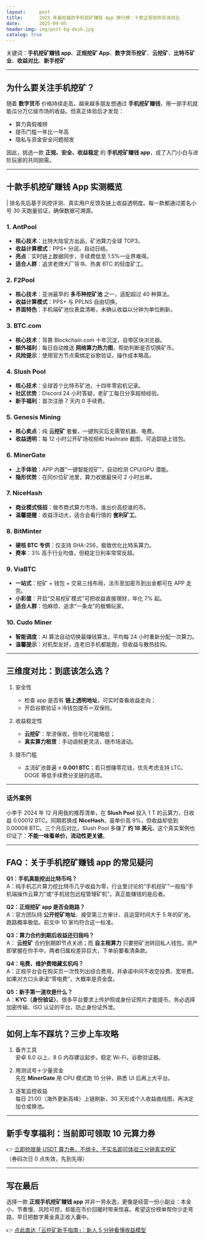 ```yaml
---
layout:     post
title:      2025 年最权威的手机挖矿赚钱 App 排行榜：十款正规软件实测对比
date:       2025-09-05
header-img: img/post-bg-desk.jpg
catalog: true
---
```


关键词：**手机挖矿赚钱 app**、**正规挖矿 App**、**数字货币挖矿**、**云挖矿**、**比特币矿业**、**收益对比**、**新手挖矿**

---

## 为什么要关注手机挖矿？
随着 **数字货币** 价格持续走高，越来越多朋友想通过 **手机挖矿赚钱**，用一部手机就能瓜分万亿级市场的收益。但真正体验后才发现：  
- 算力真假难辨  
- 提币门槛一年比一年高  
- 隐私与资金安全问题频发  

因此，挑选一款 **正规、安全、收益稳定** 的 **手机挖矿赚钱 app**，成了入门小白与进阶玩家的共同刚需。

---

## 十款手机挖矿赚钱 App 实测概览

| 排名先后基于风控评测、真实用户反馈及链上收益透明度。每一款都通过匿名小号 30 天跑量验证，确保数据可溯源。

### 1. AntPool
- **核心技术**：比特大陆官方出品，矿池算力全球 TOP3。  
- **收益计算模式**：PPS+ 分润，自动日结。  
- **亮点**：实时链上数据同步，手续费低至 1.5%—业界难得。  
- **适合人群**：追求老牌大厂背书、热衷 BTC 的轻度矿工。

### 2. F2Pool
- **核心技术**：亚洲最早的 **多币种挖矿池** 之一，适配超过 40 种算法。  
- **收益计算模式**：PPS+ 与 PPLNS 自由切换。  
- **界面特色**：手机端矿池仪表盘清晰，未确认收益以分钟为单位刷新。  

### 3. BTC.com
- **核心技术**：背靠 Blockchain.com 十年沉淀，自带区块浏览器。  
- **额外福利**：每日自动推送 **网络算力热力图**，帮助判断是否切换矿币。  
- **风险提示**：使用官方节点需绑定谷歌验证，操作成本略高。

### 4. Slush Pool
- **核心技术**：全球首个比特币矿池，十四年零宕机记录。  
- **社区优势**：Discord 24 小时答疑，老矿工每日分享超频经验。  
- **新手福利**：首次注册 7 天内 0 手续费。  

### 5. Genesis Mining
- **核心卖点**：纯 **云挖矿** 套餐，一键购买后无需管机器、电费。  
- **收益透明**：每 12 小时公开矿场视频和 Hashrate 截图，可追踪链上钱包。  

### 6. MinerGate
- **上手体验**：APP 内置“一键智能挖矿”，自动检测 CPU/GPU 潜能。  
- **隐形优势**：在同价位矿池里，算力收据最快可 2 小时出单。  

### 7. NiceHash
- **商业模式怪招**：做市商式算力市场，谁出价高挖谁的币。  
- **温馨提醒**：收益浮动大，适合会看行情的 **套利矿工**。  

### 8. BitMinter
- **硬核 BTC 专供**：仅支持 SHA-256，极致优化比特系算力。  
- **费率**：3% 高于行业均值，但稳定日利率常常反超。  

### 9. ViaBTC
- **一站式**：挖矿 + 钱包 + 交易三线布局，法币至加密币到出金都可在 APP 走完。  
- **小彩蛋**：开启“交易挖矿模式”可把收益直接理财，年化 7% 起。  
- **适合人群**：怕麻烦、追求“一条龙”的极懒玩家。  

### 10. Cudo Miner
- **智能调度**：AI 算法自动切换最赚钱算法，平均每 24 小时重新分配一次算力。  
- **温馨提示**：对机型友好，连老旧手机都能跑，但收益与散热挂钩。

---

## 三维度对比：到底该怎么选？

1. 安全性  
   - 检查 app 是否有 **链上透明地址**，可实时查看收益走向；  
   - 开启谷歌验证＋冷钱包提币＝双保险。  

2. 收益稳定性  
   - **云挖矿**：旱涝保收，但年化可能略低；  
   - **真实算力租赁**：手动调频更灵活，随市场波动。  

3. 提币门槛  
   - 主流矿池普遍 ≥ **0.001 BTC**；若只想赚零花钱，优先考虑支持 LTC、DOGE 等低手续费分支链的选项。

---

### 话外案例
小李于 2024 年 12 月用我的推荐清单，在 **Slush Pool** 投入 1 T 的云算力，日收益 0.00012 BTC。同期若换成 **NiceHash**，虽单价高 9%，但收益却低到 0.00008 BTC。三个月后对比，Slush Pool 多赚了 **约 18 美元**，这个真实案例也印证了：**不能一味看单价，流动性更关键**。

---

## FAQ：关于手机挖矿赚钱 app 的常见疑问

**Q1：手机真能挖出比特币吗？**  
A：纯手机芯片算力挖比特币几乎收益为零，行业里讨论的“手机挖矿”一般指“手机端操作云算力”或“手机钱包远程管理矿机”。真正能赚钱的是后者。

**Q2：正规挖矿 app 是否会跑路？**  
A：官方团队持 **公开挖矿地址**、接受第三方审计、且运营时间大于 5 年的矿池，跑路概率极低。前文中 10 家均符合这一标准。

**Q3：算力合约到期后收益还归我吗？**  
A： **云挖矿** 合约到期即节点关闭；而 **自主租算力** 只要把矿池转回私人钱包，资产即掌握在你手中，两者归属权差异巨大，下单前要看清条款。

**Q4：电费、维护费暗藏玄机吗？**  
A：正规平台会在购买页一次性列出综合费用，并承诺中间不收空投费、宽带费。如果对方口头承诺“零电费”，大概率是资金盘。

**Q5：新手第一道坎是什么？**  
A：**KYC（身份验证）**。很多平台要求上传护照或身份证照片才能提币。务必选择加密传输、ISO 认证的平台，防止身份证外泄。

---

## 如何上车不踩坑？三步上车攻略

1. 备齐工具  
   安卓 8.0 以上、8 G 内存建议起步，稳定 Wi-Fi，谷歌验证器。  

2. 用测试号＋少量资金  
   先在 **MinerGate** 用 CPU 模式跑 10 分钟，熟悉 UI 后再上大平台。  

3. 逐笔监控收益  
   每日 21:00（海外更新高峰）上链刷新，30 天形成个人收益曲线图，再决定加仓或换池。  

---

## 新手专享福利：当前即可领取 10 元算力券

👉 [立即抢限量 USDT 算力券，不绑卡、不实名即可体验三分钟真实挖矿](https://okxdog.com/)  
（券码次日 0 点失效，先到先得）

---

## 写在最后
选择一款 **正规手机挖矿赚钱 app** 并非一劳永逸，更像是经营一份小副业：本金小、节奏慢、风险可控，却能在币价回暖时带来惊喜。希望这份榜单帮你少走弯路，早日把数字黄金真正收入囊中。  

👉 [点此直达「云挖矿新手指南」：新人 5 分钟看懂收益模型](https://okxdog.com/)
